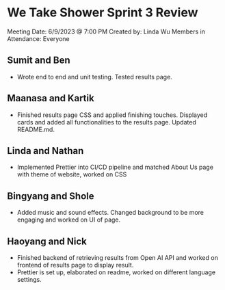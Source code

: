 # We Take Shower Sprint 3 Review

Meeting Date: 6/9/2023 @ 7:00 PM
Created by: Linda Wu
Members in Attendance: Everyone

## Sumit and Ben

-   Wrote end to end and unit testing. Tested results page.

## Maanasa and Kartik

-   Finished results page CSS and applied finishing touches. Displayed cards and added all functionalities to the results page. Updated README.md.

## Linda and Nathan

-   Implemented Prettier into CI/CD pipeline and matched About Us page with theme of website, worked on CSS

## Bingyang and Shole

-   Added music and sound effects. Changed background to be more engaging and worked on UI of page.

## Haoyang and Nick

-   Finished backend of retrieving results from Open AI API and worked on frontend of results page to display result.
-   Prettier is set up, elaborated on readme, worked on different language settings.
